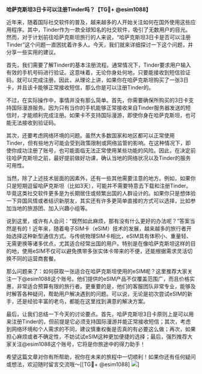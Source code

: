 **哈萨克斯坦3日卡可以注册Tinder吗？【TG💪+ @esim1088】**

近年来，随着国际社交软件的普及，越来越多的人开始关注如何在国外使用这些应用程序。其中，Tinder作为一款全球知名的社交软件，吸引了无数用户的目光。然而，对于计划前往哈萨克斯坦旅行的人来说，“哈萨克斯坦3日卡是否可以注册Tinder”这个问题一直困扰着许多人。今天，我们就来详细探讨一下这个问题，并分享一些实用的建议。

首先，我们需要了解Tinder的基本注册流程。通常情况下，Tinder要求用户输入有效的手机号码进行验证。这意味着，无论你身处何地，只要能接收到短信验证码，就可以完成注册。因此，从理论上讲，如果你在哈萨克斯坦购买了一张3日卡，并且该卡能够正常接收短信，那么你是可以注册Tinder的。

不过，在实际操作中，事情并没有那么简单。首先，你需要确保所购买的3日卡支持国际漫游服务。因为只有当你的手机能够正常接收来自Tinder服务器发送的短信时，才能顺利完成注册。如果卡不支持国际漫游，即使你身在哈萨克斯坦，也可能无法接收到验证码。

其次，还要考虑网络环境的问题。虽然大多数国家和地区都可以正常使用Tinder，但有些地方可能会受到政策限制或网络监管的影响。在这种情况下，即使你成功注册了账号，也可能面临无法正常使用某些功能的风险。因此，在决定前往哈萨克斯坦之前，最好提前做好功课，确认当地的网络状况以及Tinder的服务可用性。

当然，除了上述技术层面的因素外，还有一些其他需要注意的地方。例如，如果你只是短期逗留哈萨克斯坦（比如3天），可能并不需要特意去下载和注册Tinder。毕竟这类社交软件更多是为长期居住或频繁出国的人群设计的。如果你只是想体验一下异国风情或者结识新朋友，其实还有许多更简单直接的方式可以选择，比如参加当地的旅游团、加入兴趣小组等。

说到这里，或许有人会问：“既然如此麻烦，那有没有什么更好的办法呢？”答案当然是有的！近年来，随着电子SIM卡（eSIM）技术的发展，越来越多的旅行者开始选择这种新型通信方式。与传统物理SIM卡相比，eSIM具有体积小、重量轻、无需更换等诸多优点，尤其适合经常出国的用户。特别是在像哈萨克斯坦这样的目的地，使用eSIM不仅可以避免携带多张实体卡带来的不便，还能根据需求灵活切换不同的运营商套餐。

那么问题来了：如何获取一张适合在哈萨克斯坦使用的eSIM呢？这里推荐大家关注一下@esim1088这个账号。他们提供的eSIM产品不仅覆盖范围广，而且价格实惠，非常适合预算有限的旅行者。更重要的是，他们的客服团队非常专业，能够及时解答各种疑问，帮助用户解决遇到的问题。可以说，无论是初次尝试eSIM的新手，还是经验丰富的老鸟，都能在这里找到满意的解决方案。

最后，让我们总结一下今天的讨论要点。首先，哈萨克斯坦3日卡原则上是可以用来注册Tinder的，但前提是它必须支持国际漫游并能正常接收短信；其次，考虑到网络环境和个人需求的不同，建议慎重权衡是否真的有必要这么做；再次，如果担心麻烦或者不确定性，不妨试试eSIM这种更加便捷的选择；最后，强烈推荐大家关注@esim1088这个账号，它将是你旅途中的得力助手！

希望这篇文章对你有所帮助，祝你在未来的旅程中一切顺利！如果你还有任何疑问或想法，欢迎随时留言交流哦～[[TG💪+ @esim1088] ![](https://i.postimg.cc/4NQfJmqS/Snipaste-2025-05-13-00-14-12.png)]